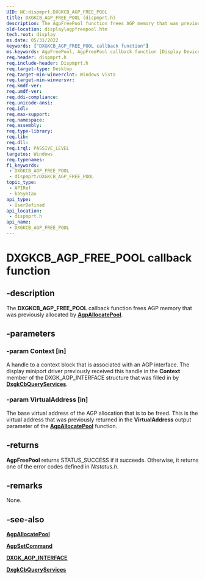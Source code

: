 ```yaml
---
UID: NC:dispmprt.DXGKCB_AGP_FREE_POOL
title: DXGKCB_AGP_FREE_POOL (dispmprt.h)
description: The AgpFreePool function frees AGP memory that was previously allocated by AgpAllocatePool.
old-location: display\agpfreepool.htm
tech.root: display
ms.date: 05/31/2022
keywords: ["DXGKCB_AGP_FREE_POOL callback function"]
ms.keywords: AgpFreePool, AgpFreePool callback function [Display Devices], DXGKCB_AGP_FREE_POOL, DXGKCB_AGP_FREE_POOL callback, DpFunctions_ffe16de5-aa04-4f4b-bae5-de5b25682f65.xml, display.agpfreepool, dispmprt/AgpFreePool
req.header: dispmprt.h
req.include-header: Dispmprt.h
req.target-type: Desktop
req.target-min-winverclnt: Windows Vista
req.target-min-winversvr: 
req.kmdf-ver: 
req.umdf-ver: 
req.ddi-compliance: 
req.unicode-ansi: 
req.idl: 
req.max-support: 
req.namespace: 
req.assembly: 
req.type-library: 
req.lib: 
req.dll: 
req.irql: PASSIVE_LEVEL
targetos: Windows
req.typenames: 
f1_keywords:
 - DXGKCB_AGP_FREE_POOL
 - dispmprt/DXGKCB_AGP_FREE_POOL
topic_type:
 - APIRef
 - kbSyntax
api_type:
 - UserDefined
api_location:
 - dispmprt.h
api_name:
 - DXGKCB_AGP_FREE_POOL
---
```


# DXGKCB_AGP_FREE_POOL callback function

## -description

The **DXGKCB_AGP_FREE_POOL** callback function frees AGP memory that was previously allocated by [**AgpAllocatePool**](nc-dispmprt-dxgkcb_agp_allocate_pool.md).

## -parameters

### -param Context [in]

A handle to a context block that is associated with an AGP interface. The display miniport driver previously received this handle in the **Context** member of the DXGK_AGP_INTERFACE structure that was filled in by [**DxgkCbQueryServices**](nc-dispmprt-dxgkcb_query_services.md).

### -param VirtualAddress [in]

The base virtual address of the AGP allocation that is to be freed. This is the virtual address that was previously returned in the **VirtualAddress** output parameter of the [**AgpAllocatePool**](nc-dispmprt-dxgkcb_agp_allocate_pool.md) function.

## -returns

**AgpFreePool** returns STATUS_SUCCESS if it succeeds. Otherwise, it returns one of the error codes defined in *Ntstatus.h*.

## -remarks

None.

## -see-also

[**AgpAllocatePool**](nc-dispmprt-dxgkcb_agp_allocate_pool.md)

[**AgpSetCommand**](nc-dispmprt-dxgkcb_agp_set_command.md)

[**DXGK_AGP_INTERFACE**](ns-dispmprt-_dxgk_agp_interface.md)

[**DxgkCbQueryServices**](nc-dispmprt-dxgkcb_query_services.md)
